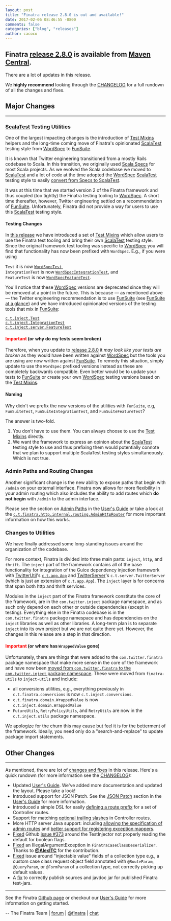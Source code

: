 ```yaml
---
layout: post
title: "Finatra release 2.8.0 is out and available!"
date: 2017-02-06 08:46:55 -0800
comments: false
categories: ["blog", "releases"]
author: cacoco
---
```


## Finatra [release 2.8.0](https://github.com/twitter/finatra/releases/tag/finatra-2.8.0) is available from [Maven Central][maven-central].

There are a lot of updates in this release.

We **highly recommend** looking through the [CHANGELOG][changelog] for a full rundown of all the changes and fixes.

## Major Changes

***

### [ScalaTest][scalatest] Testing Utilities

One of the largest impacting changes is the introduction of [Test Mixins][test-mixins] helpers and the long-time coming move of Finatra's opinionated [ScalaTest][scalatest] testing style from [WordSpec][wordspec-glance] to [FunSuite][funsuite-glance].

It is known that Twitter engineering transitioned from a mostly Rails codebase to Scala. In this transition, we originally used [Scala Specs](https://github.com/etorreborre/specs) for most Scala projects. As we evolved the Scala codebase we moved to [ScalaTest][scalatest] and a lot of code at the time adopted the [WordSpec][wordspec] [ScalaTest][scalatest] testing style to easily [convert from Specs to ScalaTest][wordspec-glance]. 

It was at this time that we started version 2 of the Finatra framework and thus coupled (too tightly) the Finatra testing tooling to [WordSpec][wordspec]. A short time thereafter, however, Twitter engineering settled on a recommendation of [FunSuite][funsuite]. Unfortunately, Finatra did not provide a way for users to use this [ScalaTest][scalatest] testing style.

#### Testing Changes

In [this release](https://github.com/twitter/finatra/blob/master/CHANGELOG.md#finatra-280-2017-02-03) we have introduced a set of [Test Mixins][test-mixins] which allow users to use the Finatra test tooling and bring their own [ScalaTest][scalatest] testing style. Since the original framework test tooling was specific to [WordSpec][wordspec] you will find that functionality has now been prefixed with `WordSpec`. E.g., if you were using

`Test` it is now [`WordSpecTest`](https://github.com/twitter/finatra/blob/master/inject/inject-core/src/test/scala/com/twitter/inject/WordSpecTest.scala),  
`IntegrationTest` is now [`WordSpecIntegrationTest`](https://github.com/twitter/finatra/blob/master/inject/inject-core/src/test/scala/com/twitter/inject/WordSpecIntegrationTest.scala), and  
`FeatureTest` is now [`WordSpecFeatureTest`](https://github.com/twitter/finatra/blob/master/inject/inject-server/src/test/scala/com/twitter/inject/server/WordSpecFeatureTest.scala).

You'll notice that these [WordSpec][wordspec] versions are deprecated since they will be removed at a point in the future. This is because &mdash; as mentioned above &mdash; the Twitter engineering recommendation is to use [FunSuite][funsuite] (see [FunSuite at a glance](http://www.scalatest.org/at_a_glance/FunSuite)) and we have introduced opinionated versions of the testing tools that mix in [FunSuite][funsuite]:

[`c.t.inject.Test`](https://github.com/twitter/finatra/blob/master/inject/inject-core/src/test/scala/com/twitter/inject/Test.scala)  
[`c.t.inject.IntegrationTest`](https://github.com/twitter/finatra/blob/master/inject/inject-core/src/test/scala/com/twitter/inject/IntegrationTest.scala)  
[`c.t.inject.server.FeatureTest`](https://github.com/twitter/finatra/blob/master/inject/inject-server/src/test/scala/com/twitter/inject/server/FeatureTest.scala)

#### <font color='red'><strong>Important</strong></font> (or why do my tests seem broken)

Therefore, when you update to [release 2.8.0](https://github.com/twitter/finatra/releases/tag/finatra-2.8.0) it *may look like your tests are broken* as they would have been written against [WordSpec][wordspec] but the tools you are using are now written against [FunSuite][funsuite]. To remedy this situation, simply update to use the `WordSpec` prefixed versions instead as these are completely backwards compatible. Even better would be to update your tests to [FunSuite][funsuite] or create your own [WordSpec][wordspec] testing versions based on the [Test Mixins][test-mixins].

#### Naming

Why didn't we prefix the new versions of the utilities with `FunSuite`, e.g, `FunSuiteTest`, `FunSuiteIntegrationTest`, and `FunSuiteFeatureTest`? 

The answer is two-fold.  
1. You don't have to use them. You can always choose to use the [Test Mixins][test-mixins] directly.  
2. We want the framework to express an opinion about the [ScalaTest][scalatest] testing style to use and thus prefixing them would potentially connote that we plan to support multiple ScalaTest testing styles simultaneously. Which is not true.

### Admin Paths and Routing Changes

Another significant change is the new ability to expose paths that begin with `/admin` on your external interface. Finatra now allows for more flexibility in your admin routing which also includes the ability to add routes which **do not begin** with `/admin` to the admin interface.

Please see the section on [Admin Paths](/finatra/user-guide/http/controllers.html#admin-paths) in the [User's Guide][user-guide] or take a look at the [`c.t.finatra.http.internal.routing.AdminHttpRouter`](https://github.com/twitter/finatra/blob/master/http/src/main/scala/com/twitter/finatra/http/internal/routing/AdminHttpRouter.scal) for more important information on how this works.

### Changes to Utilities

We have finally addressed some long-standing issues around the organization of the codebase. 

For more context, Finatra is divided into three main parts: `inject`, `http`, and `thrift`. The `inject` part of the framework contains all of the base functionality for integration of the Guice dependency injection framework with [TwitterUtil](https://twitter.github.io/util/)'s [`c.t.app.App`](https://twitter.github.io/util/docs/com/twitter/app/App.html) and [TwitterServer](https://twitter.github.io/twitter-server/)'s `c.t.server.TwitterServer` (which is just an extension of `c.t.app.App`). The `inject` layer is for concerns that span both http and thrift services.

Modules in the `inject` part of the Finatra framework constitute the core of the framework, are in the `com.twitter.inject` package namespace, and as such only depend on each other or outside dependencies (except in testing). Everything else in the Finatra codebase is in the `com.twitter.finatra` package namespace and has dependencies on the `inject` libraries as well as other libraries. A long-term plan is to separate `inject` into its own project but we are not quite there yet. However, the changes in this release are a step in that direction.

#### <font color='red'><strong>Important</strong></font> (or where has `WrappedValue` gone)

Unfortunately, there are things that were added to the `com.twitter.finatra` package namespace that make more sense in the core of the framework and have now been [moved from `com.twitter.finatra` to the `com.twitter.inject` package namespace](https://github.com/twitter/finatra/commit/c1d476859e9cac23679e0afe13cfbcf83f90758c). These were moved from `finatra-utils` to `inject-utils` and include:

- all conversions utilities, e.g., everything previously in `c.t.finatra.conversions` is now `c.t.inject.conversions`.
- `c.t.finatra.domain.WrappedValue` is now `c.t.inject.domain.WrappedValue`
- `FutureUtils`, `RetryPolicyUtils`, and `RetryUtils` are now in the `c.t.inject.utils` package namespace.

We apologize for the churn this may cause but feel it is for the betterment of the framework. Ideally, you need only do a "search-and-replace" to update package import statements.

## Other Changes

***

As mentioned, there are lot of [changes and fixes][changelog] in this release. Here's a quick rundown (for more information see the [CHANGELOG][changelog]):

- Updated [User's Guide][user-guide]. We've added more documentation and updated the layout. Please take a look!
- Introduced support for JSON Patch. See the [JSON Patch](/finatra/user-guide/http/requests.html#json-patch-requests) section in the [User's Guide][user-guide] for more information.
- Introduced a simple DSL for easily [defining a route prefix](/finatra/user-guide/http/controllers.html#route-prefixes) for a set of Controller routes.
- Support for matching [optional trailing slashes](/finatra/user-guide/http/controllers.html#trailing-slashes) in Controller routes.
- More HTTP server Java support: including [allowing the specification of admin routes](https://github.com/twitter/finatra/commit/8671f7969ccfa3aaea90f0565f0288726dbefad7) and [better support for registering exception mappers](https://github.com/twitter/finatra/commit/0d4e7ac92d5d7fad9ff3b1175efb581eba898535).
- [Fixed](https://github.com/twitter/finatra/commit/34937784a1be0997671ffedc121301c1d3762382) Github [issue #373](https://github.com/twitter/finatra/issues/373) around the TestInjector not properly reading the default for boolean flags. 
- [Fixed](https://github.com/twitter/finatra/commit/b55b702bd3d20b570d798726c9259788eee973e9) an IllegalArgumentException in `FinatraCaseClassDeserializer`. Thanks to [__@AlexITC__](https://github.com/AlexITC) for the contribution. 
- [Fixed](https://github.com/twitter/finatra/commit/e226beee463bf2ef620eb3792230f4c5d245fd41) issue around "injectable value" fields of a collection type e.g., a custom case class request object field annotated with `@RouteParam`, `@QueryParam`, or `@FormParam` of a collection type, not correctly picking up default values.
- A [fix](https://github.com/twitter/finatra/commit/8f4820c2b20f82d64f86f898d10a73f4ac1e123e) to correctly publish sources and javdoc jar for published Finatra test-jars.

***

See the Finatra [Github page](https://github.com/twitter/finatra) or checkout our [User's Guide][user-guide] for more information on getting started.

-- The Finatra Team | [forum](https://groups.google.com/forum/#!forum/finatra-users) | [@finatra](https://twitter.com/finatra) | [chat](https://gitter.im/twitter/finatra)

[maven-central]: https://search.maven.org/#search%7Cga%7C1%7Cg%3A%22com.twitter%22%20AND%20(a%3A%22finatra-http_2.11%22%20OR%20a%3A%22finatra-thrift_2.11%22)%20AND%20v%3A%222.8.0%22
[scalatest]: http://www.scalatest.org/
[wordspec]: http://doc.scalatest.org/3.0.0/#org.scalatest.WordSpec
[wordspec-glance]: http://www.scalatest.org/at_a_glance/WordSpec
[funsuite]: http://doc.scalatest.org/3.0.0/#org.scalatest.FunSuite
[funsuite-glance]: http://www.scalatest.org/getting_started_with_fun_suite
[test-mixins]: /finatra/user-guide/testing/index.html#test-mixins
[changelog]: https://github.com/twitter/finatra/blob/master/CHANGELOG.md#finatra-280-2017-02-03
[user-guide]: /finatra/user-guide/index.html


